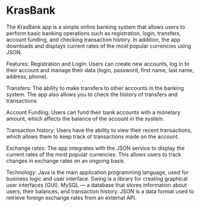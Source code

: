 # KrasBank
The KrasBank app is a simple online banking system that allows users to perform basic banking operations such as registration, login, transfers, account funding, and checking transaction history. In addition, the app downloads and displays current rates of the most popular currencies using JSON.

Features:
Registration and Login: Users can create new accounts, log in to their account and manage their data (login, password, first name, last name, address, phone).

Transfers: The ability to make transfers to other accounts in the banking system. The app also allows you to check the history of transfers and transactions.

Account Funding: Users can fund their bank accounts with a monetary amount, which affects the balance of the account in the system.

Transaction history: Users have the ability to view their recent transactions, which allows them to keep track of transactions made on the account.

Exchange rates: The app integrates with the JSON service to display the current rates of the most popular currencies. This allows users to track changes in exchange rates on an ongoing basis.


Technology:
Java is the main application programming language, used for business logic and user interface.
Swing is a library for creating graphical user interfaces (GUI).
MySQL — a database that stores information about users, their balances, and transaction history.
JSON is a data format used to retrieve foreign exchange rates from an external API.
